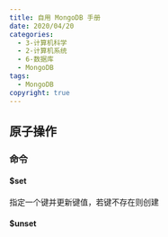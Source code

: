 ```yaml
---
title: 自用 MongoDB 手册
date: 2020/04/20
categories:
  - 3-计算机科学
  - 2-计算机系统
  - 6-数据库
  - MongoDB
tags:
  - MongoDB
copyright: true
---
```


## 原子操作

### 命令

#### $set

指定一个键并更新键值，若键不存在则创建

#### $unset

